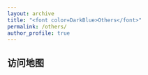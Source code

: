 ```yaml
---
layout: archive
title: "<font color=DarkBlue>Others</font>"
permalink: /others/
author_profile: true
---
```


## 访问地图
<script type="text/javascript" src="//rf.revolvermaps.com/0/0/8.js?i=5dc4zyo58x4&amp;m=0&amp;c=ff0000&amp;cr1=ffffff&amp;f=arial&amp;l=33" async="async"></script>
